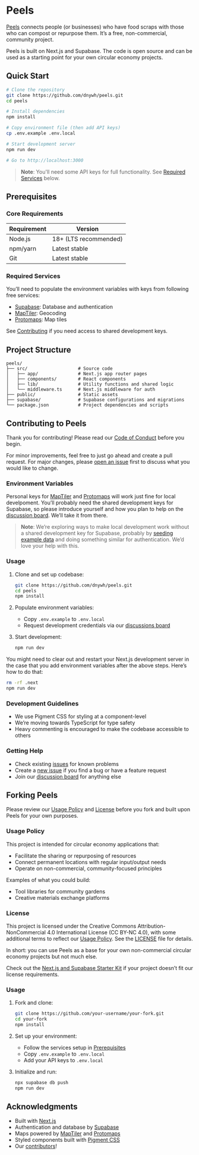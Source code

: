 # Peels

[Peels](https://www.peels.app) connects people (or businesses) who have food scraps with those who can compost or repurpose them. It’s a free, non-commercial, community project.

Peels is built on Next.js and Supabase. The code is open source and can be used as a starting point for your own circular economy projects.

## Quick Start

```bash
# Clone the repository
git clone https://github.com/dnywh/peels.git
cd peels

# Install dependencies
npm install

# Copy environment file (then add API keys)
cp .env.example .env.local

# Start development server
npm run dev

# Go to http://localhost:3000
```

> **Note**: You'll need some API keys for full functionality. See [Required Services](#required-services) below.

## Prerequisites

### Core Requirements

| Requirement | Version               |
| ----------- | --------------------- |
| Node.js     | 18+ (LTS recommended) |
| npm/yarn    | Latest stable         |
| Git         | Latest stable         |

### Required Services

You’ll need to populate the environment variables with keys from following free services:

- [Supabase](https://supabase.com): Database and authentication
- [MapTiler](https://maptiler.com): Geocoding
- [Protomaps](https://protomaps.com): Map tiles

See [Contributing](#contributing) if you need access to shared development keys.

## Project Structure

```
peels/
├── src/                   # Source code
│   ├── app/               # Next.js app router pages
│   ├── components/        # React components
│   ├── lib/               # Utility functions and shared logic
│   └── middleware.ts      # Next.js middleware for auth
├── public/                # Static assets
├── supabase/              # Supabase configurations and migrations
└── package.json           # Project dependencies and scripts
```

## Contributing to Peels

Thank you for contributing! Please read our [Code of Conduct](CODE_OF_CONDUCT.md) before you begin.

For minor improvements, feel free to just go ahead and create a pull request. For major changes, please [open an issue](https://github.com/dnywh/peels/issues) first to discuss what you would like to change.

### Environment Variables

Personal keys for [MapTiler](https://www.maptiler.com/cloud/) and [Protomaps](https://protomaps.com/account) will work just fine for local develpoment. You’ll probably need the shared development keys for Supabase, so please introduce yourself and how you plan to help on the [discussion board](https://github.com/dnywh/peels/discussions). We’ll take it from there.

> **Note**: We’re exploring ways to make local development work without a shared development key for Supabase, probably by [seeding example data](https://supabase.com/docs/guides/local-development/seeding-your-database) and doing something similar for authentication. We’d love your help with this.

### Usage

1. Clone and set up codebase:

   ```bash
   git clone https://github.com/dnywh/peels.git
   cd peels
   npm install
   ```

2. Populate environment variables:

   - Copy `.env.example` to `.env.local`
   - Request development credentials via our [discussions board](https://github.com/dnywh/peels/discussions)

3. Start development:
   ```bash
   npm run dev
   ```

You might need to clear out and restart your Next.js development server in the case that you add environment variables after the above steps. Here’s how to do that:

```bash
rm -rf .next
npm run dev
```

### Development Guidelines

- We use Pigment CSS for styling at a component-level
- We’re moving towards TypeScript for type safety
- Heavy commenting is encouraged to make the codebase accessible to others

### Getting Help

- Check existing [issues](https://github.com/dnywh/peels/issues) for known problems
- Create a [new issue](https://github.com/dnywh/peels/issues/new) if you find a bug or have a feature request
- Join our [discussion board](https://github.com/dnywh/peels/discussions) for anything else

## Forking Peels

Please review our [Usage Policy](#usage-policy) and [License](#license) before you fork and built upon Peels for your own purposes.

### Usage Policy

This project is intended for circular economy applications that:

- Facilitate the sharing or repurposing of resources
- Connect permanent locations with regular input/output needs
- Operate on non-commercial, community-focused principles

Examples of what you could build:

- Tool libraries for community gardens
- Creative materials exchange platforms

### License

This project is licensed under the Creative Commons Attribution-NonCommercial 4.0 International License (CC BY-NC 4.0), with some additional terms to reflect our [Usage Policy](#usage-policy). See the [LICENSE](LICENSE) file for details.

In short: you can use Peels as a base for your own non-commercial circular economy projects but not much else.

Check out the [Next.js and Supabase Starter Kit](https://github.com/supabase/supabase/tree/master/examples/auth/nextjs) if your project doesn’t fit our license requirements.

### Usage

1. Fork and clone:

   ```bash
   git clone https://github.com/your-username/your-fork.git
   cd your-fork
   npm install
   ```

2. Set up your environment:

   - Follow the services setup in [Prerequisites](#prerequisites)
   - Copy `.env.example` to `.env.local`
   - Add your API keys to `.env.local`

3. Initialize and run:
   ```bash
   npx supabase db push
   npm run dev
   ```

## Acknowledgments

- Built with [Next.js](https://nextjs.org)
- Authentication and database by [Supabase](https://supabase.com)
- Maps powered by [MapTiler](https://www.maptiler.com) and [Protomaps](https://protomaps.com)
- Styled components built with [Pigment CSS](https://github.com/mui/pigment-css)
- Our [contributors](https://github.com/dnywh/peels/graphs/contributors)!
